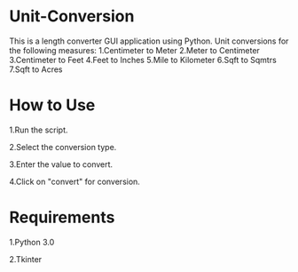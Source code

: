 # Unit-Conversion
This is a length converter GUI application using Python.
Unit conversions for the following measures:
1.Centimeter to Meter
2.Meter to Centimeter
3.Centimeter to Feet
4.Feet to Inches
5.Mile to Kilometer
6.Sqft to Sqmtrs
7.Sqft to Acres

# How to Use
1.Run the script.

2.Select the conversion type.

3.Enter the value to convert.

4.Click on "convert" for conversion.

# Requirements
1.Python 3.0

2.Tkinter
